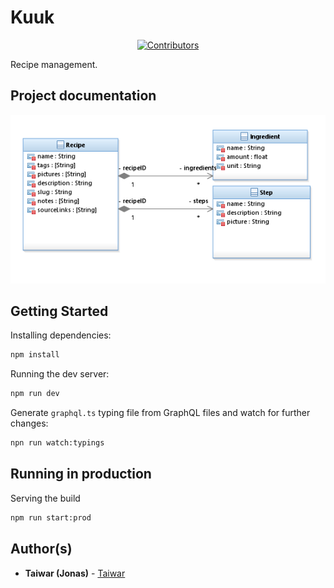 # Kuuk
<p align="center">
    <a href="https://github.com/Taiwar/OpenComputers-Scripts/contributors">
        <img src="https://img.shields.io/github/contributors/Taiwar/OpenComputers-Scripts" alt="Contributors"/>
    </a>
</p>
Recipe management.

## Project documentation

![ER-Model](docs/ER.png)

## Getting Started

Installing dependencies:

```bash
npm install
```

Running the dev server:

```bash
npm run dev
```

Generate `graphql.ts` typing file from GraphQL files and watch for further changes:

```bash
npn run watch:typings
```

## Running in production

Serving the build
```bash
npm run start:prod
```

## Author(s)

* **Taiwar (Jonas)** - [Taiwar](https://github.com/Taiwar)
